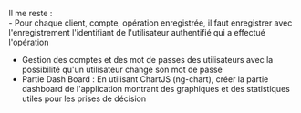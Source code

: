 Il me reste : <br>
    - Pour chaque client, compte, opération enregistrée, il faut enregistrer avec l'enregistrement l'identifiant de l'utilisateur authentifié qui a effectué l'opération
   - Gestion des comptes et des mot de passes des utilisateurs avec la possibilité qu'un utilisateur change son mot de passe
   - Partie Dash Board : En utilisant ChartJS (ng-chart), créer la partie dashboard de l'application montrant des graphiques et des statistiques utiles pour les prises de décision
